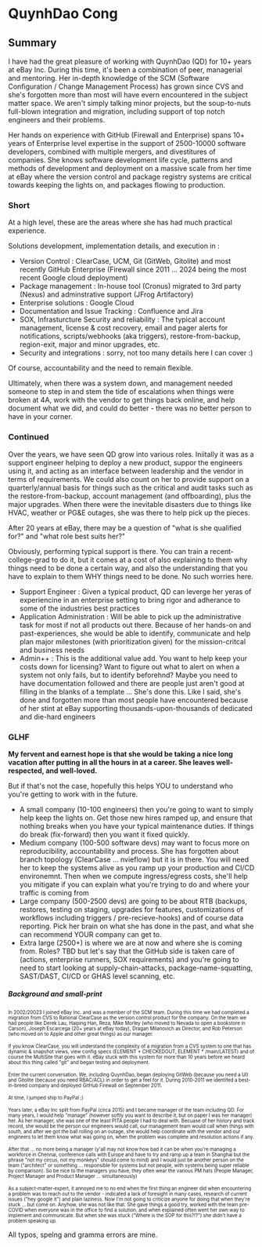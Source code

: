 # QuynhDao Cong

## Summary

I have had the great pleasure of working with QuynhDao (QD) for 10+ years at eBay Inc.  During this time, it's been a combination of peer, managerial and mentoring.  Her in-depth knowledge of the SCM (Software Configuration / Change Management Process) has grown since CVS and she's forgotten more than most will have evern encountered in the subject matter space.  We aren't simply talking minor projects, but the soup-to-nuts full-blown integration and migration, including support of top notch engineers and their problems.

Her hands on experience with GitHub (Firewall and Enterprise) spans 10+ years of Enterprise level expertise in the support of 2500-10000 software developers, combined with multiple mergers, and divestitures of companies.  She knows software development life cycle, patterns and methods of development and deployment on a massive scale from her time at eBay where the version control and package registry systems are critical towards keeping the lights on, and packages flowing to production.

### Short

At a high level, these are the areas where she has had much practical experience.  

Solutions development, implementation details, and execution in :  

* Version Control : ClearCase, UCM, Git (GitWeb, Gitolite) and most recently GitHub Enterprise (Firewall since 2011 ... 2024 being the most recent Google cloud deployment)
* Package management : In-house tool (Cronus) migrated to 3rd party (Nexus) and adminstrative support (JFrog Artifactory)
* Enterprise solutions : Google Cloud
* Documentation and Issue Tracking : Confluence and Jira
* SOX, Infrasturcture Security and reliability : The typical account management, license & cost recovery, email and pager alerts for notifications, scripts/webhooks (aka triggers), restore-from-backup, region-exit, major and minor upgrades, etc.
* Security and integrations : sorry, not too many details here I can cover :)

Of course, accountability and the need to remain flexible.

Ultimately, when there was a system down, and management needed someone to step in and stem the tide of escalations when things were broken at 4A, work with the vendor to get things back online, and help document what we did, and could do better - there was no better person to have in your corner.  

### Continued

Over the years, we have seen QD grow into various roles.  Iniitally it was as a support engineer helping to deploy a new product, suppor the engineers using it, and acting as an interface between leadership and the vendor in terms of requirements.  We could also count on her to provide support on a quarterly/annual basis for things such as the critical and audit tasks such as the restore-from-backup, account management (and offboarding), plus the major upgrades.  When there were the inevitable disasters due to things like HVAC, weather or PG&E outages, she was there to help pick up the pieces.  

After 20 years at eBay, there may be a question of "what is she qualified for?" and "what role best suits her?"

Obviously, performing typical support is there.  You can train a recent-college-grad to do it, but it comes at a cost of also explaining to them why things need to be done a certain way, and also the understanding that you have to explain to them WHY things need to be done.  No such worries here.

* Support Engineer : Given a typical product, QD can leverge her yeras of experiencine in an enterprise setting to bring rigor and adherance to some of the industries best practices
* Application Administration : Will be able to pick up the administrative task for most if not all products out there.  Because of her hands-on and past-experiences, she would be able to identify, communicate and help plan major milestones (with prioritization given) for the mission-critcal and business needs
* Admin++ : This is the additional value add.  You want to help keep your costs down for licensing?  Want to figure out what to alert on when a system not only fails, but to identify beforehnd?  Maybe you need to have documentation followed and there are people just aren't good at filling in the blanks of a template ... She's done this.  Like I said, she's done and forgotten more than most people have encountered because of her stint at eBay supporting thousands-upon-thousands of dedicated and die-hard engineers


### GLHF

**My fervent and earnest hope is that she would be taking a nice long vacation after putting in all the hours in at a career.  She leaves well-respected, and well-loved.** 

But if that's not the case, hopefully this helps YOU to understand who you're getting to work with in the future.

* A small company (10-100 engineers) then you're going to want to simply help keep the lights on.  Get those new hires ramped up, and ensure that nothing breaks when you have your typical maintenance duties.  If things do break (fix-forward) then you want it fixed quickly.
* Medium company (100-500 software devs) may want to focus more on reproducibility, accountability and process.  She has forgotten about branch topology (ClearCase ... nvieflow) but it is in there.  You will need her to keep the systems alive as you ramp up your production and CI/CD environemnt.  Then when we compute ingress/egress costs, she'll help you mitigate if you can explain what you're trying to do and where your traffic is coming from
* Large company (500-2500 devs) are going to be about RTB (backups, restores, testing on staging, upgrades for features, customizations of workflows including triggers / pre-recieve-hooks) and of course data reporting.  Pick her brain on what she has done in the past, and what she can recommend YOUR company can get to.
* Extra large (2500+) is where we are at now and where she is coming from.  Roles?  TBD but let's say that the GitHub side is taken care of (actions, enterprise runners, SOX requirements) and you're going to need to start looking at supply-chain-attacks, package-name-squatting, SAST/DAST, CI/CD or GHAS level scanning, etc.  
  
##### Background and small-print

<sub><sup>In 2002/20023 I joined eBay Inc. and was a member of the SCM team.  During this time we had completed a migration from CVS to Rational ClearCase as the version control product for the company.  On the team we had people like Derek Lau, Haiping Han, Reza, Mike Morley (who moved to Nevada to open a bookstore in Carson), Joseph Escarcega (20+ years at eBay today), Dragan Milanovich as Director, and Rob Peterson (who moved on to Apple and other great things) as our manager.  

<sub><sup>If you know ClearCase, you will understand the complexity of a migration from a CVS system to one that has dynamic & snapshot views, view config specs (ELEMENT * CHECKEDOUT, ELEMENT * /main/LATEST) and of course the MultiSite that goes with it.  eBay stuck with this system for more than 10 years before we heard about this thing called "git" and began testing and deployment.

<sub><sup>Enter the current conversation.  We, including QuynhDao, began deploying GitWeb (because you need a UI) and Gitolite (because you need RBAC/ACL) in order to get a feel for it.  During 2010-2011 we identifed a best-in-breed company and deployed GitHub Firewall on September 2011.

<sub><sup>At time, I jumped ship to PayPal ;)

<sub><sup>Years later, a eBay Inc split from PayPal (circa 2015) and I became manager of the team including QD. For many years, I would help "manage" (however softly you want to describe it, but on paper I was her manager) her.  As her manager, she was one of the least PITA people I had to deal with.  Becuase of her history and track record, she would be the person our engineers would call, our management team would call when things with south, and after we got the ball rolling on an outage, she would help coordinate with the vendor and our engineers to let them know what was going on, when the problem was complete and resolution actions if any.  

<sub><sup>After that ... no more being a manager (y'all may not know how bad it can be when you're managing a workforce in Chennai, conference calls with Europe and have to try and ramp up a team in Shanghai but the phrase "not my circus, not my monkeys" should come to mind) and I would just be another person on the team ("architect" or something ... responsible for systems but not people, with systems being super reliable by comparison).  So be nice to the managers you have, they often wear the various PM hats (People Manager, Project Manager and Product Manager ... simultaneously)

<sub><sup>As a subject-matter-expert, it annoyed me to no end when the first thing an engineer did when encountering a problem was to reach out to the vendor - indicated a lack of foresight in many cases, research of current issues ("hey google it") and plain laziness.  Now I'm not going to criticize anyone for doing that when they're stuck ... but come on.  Anyhow, she was not like that.  She gave things a good try, worked with the team pre-COVID when everyone was in the office to find a solution, and when explained often went her own way to implement and communicate.  But when she was stuck ("Where is the SOP for this?!?") she didn't have a problem speaking up.
</sup></sub>

All typos, spelng and gramma errors are mine.

